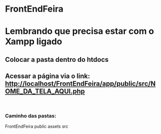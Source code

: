 # FrontEndFeira

<h1>Lembrando que precisa estar com o Xampp ligado</h1>
<h2>Colocar a pasta dentro do htdocs</h2>
<h2>Acessar a página via o link: <a href="http://localhost/FrontEndFeira/app/public/src/NOME_DA_TELA_AQUI.php">http://localhost/FrontEndFeira/app/public/src/NOME_DA_TELA_AQUI.php</a></h2>
<br>
<h3>Caminho das pastas:</h3>
FrontEndFeira
  public
    assets
    src
